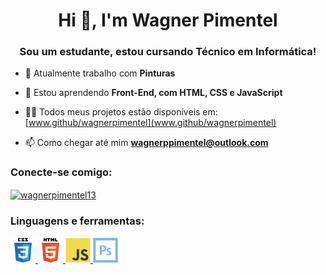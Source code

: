 <h1 align="center">Hi 👋, I'm Wagner Pimentel</h1>
<h3 align="center">Sou um estudante, estou cursando Técnico em Informática!</h3>

- 🔭 Atualmente trabalho com **Pinturas**

- 🌱 Estou aprendendo **Front-End, com HTML, CSS e JavaScript**

- 👨‍💻 Todos meus projetos estão disponíveis em: [www.github/wagnerpimentel](www.github/wagnerpimentel)

- 📫 Como chegar até mim **wagnerppimentel@outlook.com**

<h3 align="left">Conecte-se comigo:</h3>
<p align="left">
<a href="https://instagram.com/wagnerpimentel13" target="blank"><img align="center" src="https://raw.githubusercontent.com/rahuldkjain/github-profile-readme-generator/master/src/images/icons/Social/instagram.svg" alt="wagnerpimentel13" height="30" width="40" /></a>
</p>

<h3 align="left">Linguagens e ferramentas:</h3>
<p align="left"> <a href="https://www.w3schools.com/css/" target="_blank" rel="noreferrer"> <img src="https://raw.githubusercontent.com/devicons/devicon/master/icons/css3/css3-original-wordmark.svg" alt="css3" width="40" height="40"/> </a> <a href="https://www.w3.org/html/" target="_blank" rel="noreferrer"> <img src="https://raw.githubusercontent.com/devicons/devicon/master/icons/html5/html5-original-wordmark.svg" alt="html5" width="40" height="40"/> </a> <a href="https://developer.mozilla.org/en-US/docs/Web/JavaScript" target="_blank" rel="noreferrer"> <img src="https://raw.githubusercontent.com/devicons/devicon/master/icons/javascript/javascript-original.svg" alt="javascript" width="40" height="40"/> </a> <a href="https://www.photoshop.com/en" target="_blank" rel="noreferrer"> <img src="https://raw.githubusercontent.com/devicons/devicon/master/icons/photoshop/photoshop-line.svg" alt="photoshop" width="40" height="40"/> </a> </p>